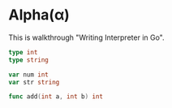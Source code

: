 # Alpha(α) 

This is walkthrough "Writing Interpreter in Go".

```go
type int
type string

var num int
var str string

func add(int a, int b) int
```
